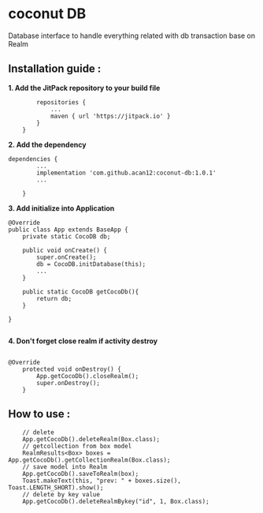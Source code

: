 # coconut DB
Database interface to handle everything related with db transaction base on Realm

## Installation guide :

**1. Add the JitPack repository to your build file**
```allprojects {
   		repositories {
   			...
   			maven { url 'https://jitpack.io' }
   		}
   	}
```

**2. Add the dependency**
```
dependencies {
        ...
		implementation 'com.github.acan12:coconut-db:1.0.1'
		...
        
	}
```

**3. Add initialize into Application**
```
@Override
public class App extends BaseApp {
    private static CocoDB db;
    
    public void onCreate() {
        super.onCreate();
        db = CocoDB.initDatabase(this);
        ...
    }
    
    public static CocoDB getCocoDb(){
        return db;
    }
    
}
    
```

**4. Don't forget close realm if activity destroy**
```aidl

@Override
    protected void onDestroy() {
        App.getCocoDb().closeRealm();
        super.onDestroy();
    }
```

## How to use :
```aidl
    // delete
    App.getCocoDb().deleteRealm(Box.class);
    // getcollection from box model
    RealmResults<Box> boxes = App.getCocoDb().getCollectionRealm(Box.class);
    // save model into Realm
    App.getCocoDb().saveToRealm(box);
    Toast.makeText(this, "prev: " + boxes.size(), Toast.LENGTH_SHORT).show();
    // delete by key value
    App.getCocoDb().deleteRealmBykey("id", 1, Box.class);

```